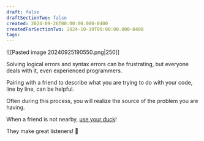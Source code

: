 ```yaml
---
draft: false
draftSectionTwo: false
created: 2024-09-26T00:00:00.000-0400
createdForSectionTwo: 2024-10-19T00:00:00.000-0400
tags: 
---
```


![[Pasted image 20240925190550.png|250]]

Solving logical errors and syntax errors can be frustrating, but everyone deals with it, even experienced programmers.

Pairing with a friend to describe what you are trying to do with your code, line by line, can be helpful.

Often during this process, you will realize the source of the problem you are having.

When a friend is not nearby, [use your duck](https://rubberduckdebugging.com)!

They make great listeners!  🦆